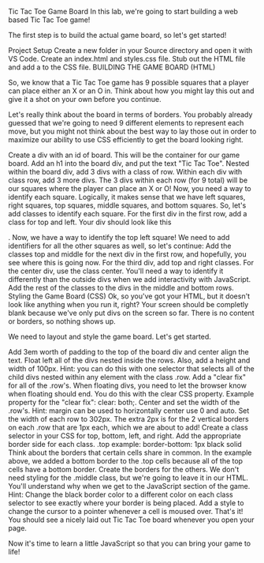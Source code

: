 Tic Tac Toe Game Board
In this lab, we're going to start building a web based Tic Tac Toe game!

The first step is to build the actual game board, so let's get started!

Project Setup
    Create a new folder in your Source directory and open it with VS Code.
    Create an index.html and styles.css file.
    Stub out the HTML file and add a <link> to the CSS file.
BUILDING THE GAME BOARD (HTML)

So, we know that a Tic Tac Toe game has 9 possible squares that a player can place either an X or an O in. Think about how you might lay this out and give it a shot on your own before you continue.

Let's really think about the board in terms of borders. You probably already guessed that we're going to need 9 different elements to represent each move, but you might not think about the best way to lay those out in order to maximize our ability to use CSS efficiently to get the board looking right.

Create a div with an id of board. This will be the container for our game board.
Add an h1 into the board div, and put the text "Tic Tac Toe".
Nested within the board div, add 3 divs with a class of row.
Within each div with class row, add 3 more divs.
The 3 divs within each row (for 9 total) will be our squares where the player can place an X or O!
Now, you need a way to identify each square. Logically, it makes sense that we have left squares, right squares, top squares, middle squares, and bottom squares. So, let's add classes to identify each square.
For the first div in the first row, add a class for top and left. Your div should look like this <div class="top left"></div>.
Now, we have a way to identify the top left square!
We need to add identifiers for all the other squares as well, so let's continue:
Add the classes top and middle for the next div in the first row, and hopefully, you see where this is going now. For the third div, add top and right classes.
For the center div, use the class center. You'll need a way to identify it differently than the outside divs when we add interactivity with JavaScript.
Add the rest of the classes to the divs in the middle and bottom rows.
Styling the Game Board (CSS)
Ok, so you've got your HTML, but it doesn't look like anything when you run it, right? Your screen should be completly blank because we've only put divs on the screen so far. There is no content or borders, so nothing shows up.

We need to layout and style the game board. Let's get started.

Add 3em worth of padding to the top of the board div and center align the text.
Float left all of the divs nested inside the rows. Also, add a height and width of 100px.
Hint: you can do this with one selector that selects all of the child divs nested within any element with the class .row.
Add a "clear fix" for all of the .row's.
When floating divs, you need to let the browser know when floating should end. You do this with the clear CSS property.
Example property for the "clear fix": clear: both;.
Center and set the width of the .row's.
Hint: margin can be used to horizontally center use 0 and auto.
Set the width of each row to 302px. The extra 2px is for the 2 vertical borders on each .row that are 1px each, which we are about to add!
Create a class selector in your CSS for top, bottom, left, and right. Add the appropriate border side for each class.
.top example: border-bottom: 1px black solid
Think about the borders that certain cells share in common. In the example above, we added a bottom border to the .top cells because all of the top cells have a bottom border. Create the borders for the others.
We don't need styling for the .middle class, but we're going to leave it in our HTML. You'll understand why when we get to the JavaScript section of the game.
Hint: Change the black border color to a different color on each class selector to see exactly where your border is being placed.
Add a style to change the cursor to a pointer whenever a cell is moused over.
That's it! You should see a nicely laid out Tic Tac Toe board whenever you open your page.

Now it's time to learn a little JavaScript so that you can bring your game to life!